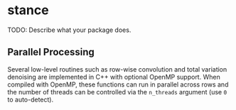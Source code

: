 # stance

TODO: Describe what your package does.

## Parallel Processing

Several low-level routines such as row-wise convolution and total variation
denoising are implemented in C++ with optional OpenMP support. When compiled
with OpenMP, these functions can run in parallel across rows and the number of
threads can be controlled via the `n_threads` argument (use `0` to auto-detect).
